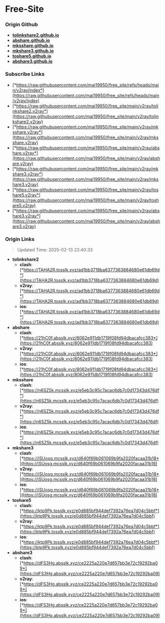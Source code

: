 # Free-Site

### Origin Github

- [**tolinkshare2.github.io**](https://github.com/tolinkshare2/tolinkshare2.github.io)
- [**abshare.github.io**](https://github.com/abshare/abshare.github.io)
- [**mksshare.github.io**](https://github.com/mksshare/mksshare.github.io)
- [**mkshare3.github.io**](https://github.com/mkshare3/mkshare3.github.io)
- [**toshare5.github.io**](https://github.com/toshare5/toshare5.github.io)
- [**abshare3.github.io**](https://github.com/abshare3/abshare3.github.io)

### Subscribe Links

- [*https://raw.githubusercontent.com/mai19950/free_site/refs/heads/main/v2ray/index*](https://raw.githubusercontent.com/mai19950/free_site/refs/heads/main/v2ray/index)
- [*https://raw.githubusercontent.com/mai19950/free_site/main/v2ray/tolinkshare2.v2ray*](https://raw.githubusercontent.com/mai19950/free_site/main/v2ray/tolinkshare2.v2ray)
- [*https://raw.githubusercontent.com/mai19950/free_site/main/v2ray/mksshare.v2ray*](https://raw.githubusercontent.com/mai19950/free_site/main/v2ray/mksshare.v2ray)
- [*https://raw.githubusercontent.com/mai19950/free_site/main/v2ray/abshare.v2ray*](https://raw.githubusercontent.com/mai19950/free_site/main/v2ray/abshare.v2ray)
- [*https://raw.githubusercontent.com/mai19950/free_site/main/v2ray/mkshare3.v2ray*](https://raw.githubusercontent.com/mai19950/free_site/main/v2ray/mkshare3.v2ray)
- [*https://raw.githubusercontent.com/mai19950/free_site/main/v2ray/toshare5.v2ray*](https://raw.githubusercontent.com/mai19950/free_site/main/v2ray/toshare5.v2ray)
- [*https://raw.githubusercontent.com/mai19950/free_site/main/v2ray/abshare3.v2ray*](https://raw.githubusercontent.com/mai19950/free_site/main/v2ray/abshare3.v2ray)

### Origin Links

> Updated Time: 2025-02-13 22:40:33

- **tolinkshare2**
  - **clash**: [*https://TAHA2R.tosslk.xyz/ad1bb3718ba6377363884680e61db69d*](https://TAHA2R.tosslk.xyz/ad1bb3718ba6377363884680e61db69d)
  - **v2ray**: [*https://TAHA2R.tosslk.xyz/ad1bb3718ba6377363884680e61db69d*](https://TAHA2R.tosslk.xyz/ad1bb3718ba6377363884680e61db69d)
  - **ios**: [*https://TAHA2R.tosslk.xyz/ad1bb3718ba6377363884680e61db69d*](https://TAHA2R.tosslk.xyz/ad1bb3718ba6377363884680e61db69d)
- **abshare**
  - **clash**: [*https://21hC0f.absslk.xyz/8062e911db1719f08fd94dbacafcc383*](https://21hC0f.absslk.xyz/8062e911db1719f08fd94dbacafcc383)
  - **v2ray**: [*https://21hC0f.absslk.xyz/8062e911db1719f08fd94dbacafcc383*](https://21hC0f.absslk.xyz/8062e911db1719f08fd94dbacafcc383)
  - **ios**: [*https://21hC0f.absslk.xyz/8062e911db1719f08fd94dbacafcc383*](https://21hC0f.absslk.xyz/8062e911db1719f08fd94dbacafcc383)
- **mksshare**
  - **clash**: [*https://n6SZ5k.mcsslk.xyz/e5eb3c95c7acac6db7c0d17343d476df*](https://n6SZ5k.mcsslk.xyz/e5eb3c95c7acac6db7c0d17343d476df)
  - **v2ray**: [*https://n6SZ5k.mcsslk.xyz/e5eb3c95c7acac6db7c0d17343d476df*](https://n6SZ5k.mcsslk.xyz/e5eb3c95c7acac6db7c0d17343d476df)
  - **ios**: [*https://n6SZ5k.mcsslk.xyz/e5eb3c95c7acac6db7c0d17343d476df*](https://n6SZ5k.mcsslk.xyz/e5eb3c95c7acac6db7c0d17343d476df)
- **mkshare3**
  - **clash**: [*https://iSUosg.mcsslk.xyz/d640f69b061069b9fa2020facaa31b18*](https://iSUosg.mcsslk.xyz/d640f69b061069b9fa2020facaa31b18)
  - **v2ray**: [*https://iSUosg.mcsslk.xyz/d640f69b061069b9fa2020facaa31b18*](https://iSUosg.mcsslk.xyz/d640f69b061069b9fa2020facaa31b18)
  - **ios**: [*https://iSUosg.mcsslk.xyz/d640f69b061069b9fa2020facaa31b18*](https://iSUosg.mcsslk.xyz/d640f69b061069b9fa2020facaa31b18)
- **toshare5**
  - **clash**: [*https://ktp9Pk.tosslk.xyz/e0d885bf944def7392a76ea7d04c5bbf*](https://ktp9Pk.tosslk.xyz/e0d885bf944def7392a76ea7d04c5bbf)
  - **v2ray**: [*https://ktp9Pk.tosslk.xyz/e0d885bf944def7392a76ea7d04c5bbf*](https://ktp9Pk.tosslk.xyz/e0d885bf944def7392a76ea7d04c5bbf)
  - **ios**: [*https://ktp9Pk.tosslk.xyz/e0d885bf944def7392a76ea7d04c5bbf*](https://ktp9Pk.tosslk.xyz/e0d885bf944def7392a76ea7d04c5bbf)
- **abshare3**
  - **clash**: [*https://dFS3Hg.absslk.xyz/ce2225a220e7d657bb3e72c19292ba09*](https://dFS3Hg.absslk.xyz/ce2225a220e7d657bb3e72c19292ba09)
  - **v2ray**: [*https://dFS3Hg.absslk.xyz/ce2225a220e7d657bb3e72c19292ba09*](https://dFS3Hg.absslk.xyz/ce2225a220e7d657bb3e72c19292ba09)
  - **ios**: [*https://dFS3Hg.absslk.xyz/ce2225a220e7d657bb3e72c19292ba09*](https://dFS3Hg.absslk.xyz/ce2225a220e7d657bb3e72c19292ba09)
